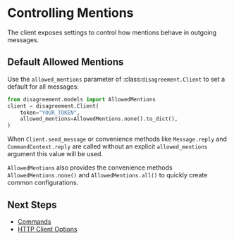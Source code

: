 # Controlling Mentions

The client exposes settings to control how mentions behave in outgoing messages.

## Default Allowed Mentions

Use the ``allowed_mentions`` parameter of :class:`disagreement.Client` to set a
default for all messages:

```python
from disagreement.models import AllowedMentions
client = disagreement.Client(
    token="YOUR_TOKEN",
    allowed_mentions=AllowedMentions.none().to_dict(),
)
```

When ``Client.send_message`` or convenience methods like ``Message.reply`` and
``CommandContext.reply`` are called without an explicit ``allowed_mentions``
argument this value will be used.

``AllowedMentions`` also provides the convenience methods
``AllowedMentions.none()`` and ``AllowedMentions.all()`` to quickly create
common configurations.

## Next Steps

- [Commands](commands.md)
- [HTTP Client Options](http_client.md)
